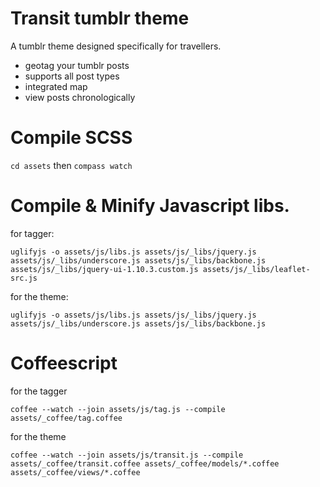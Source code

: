 # Transit tumblr theme

A tumblr theme designed specifically for travellers.

- geotag your tumblr posts
- supports all post types
- integrated map
- view posts chronologically

# Compile SCSS

`cd assets` then `compass watch`

# Compile & Minify Javascript libs.

for tagger:

`uglifyjs -o assets/js/libs.js assets/js/_libs/jquery.js assets/js/_libs/underscore.js assets/js/_libs/backbone.js assets/js/_libs/jquery-ui-1.10.3.custom.js assets/js/_libs/leaflet-src.js`

for the theme:

`uglifyjs -o assets/js/libs.js assets/js/_libs/jquery.js assets/js/_libs/underscore.js assets/js/_libs/backbone.js`

# Coffeescript

for the tagger

`coffee --watch --join assets/js/tag.js --compile assets/_coffee/tag.coffee`

for the theme

`coffee --watch --join assets/js/transit.js --compile assets/_coffee/transit.coffee assets/_coffee/models/*.coffee assets/_coffee/views/*.coffee`